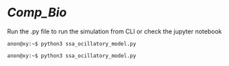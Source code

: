 # *Comp_Bio*
Run the .py file to run the simulation from CLI or check the jupyter notebook
```console
anon@xy:~$ python3 ssa_ocillatory_model.py
```
```bash
anon@xy:~$ python3 ssa_ocillatory_model.py
```
